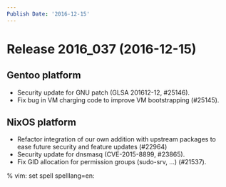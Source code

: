 ```yaml
---
Publish Date: '2016-12-15'
---
```


# Release 2016_037 (2016-12-15)

## Gentoo platform

- Security update for GNU patch (GLSA 201612-12, #25146).
- Fix bug in VM charging code to improve VM bootstrapping (#25145).

## NixOS platform

- Refactor integration of our own addition with upstream packages to ease future
  security and feature updates (#22964)
- Security update for dnsmasq (CVE-2015-8899, #23865).
- Fix GID allocation for permission groups (sudo-srv, ...) (#21537).

% vim: set spell spelllang=en:
